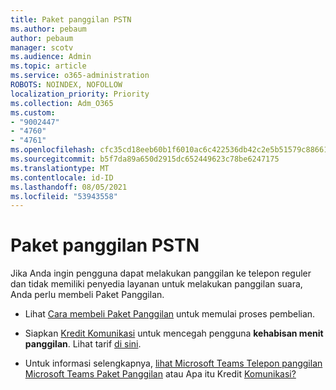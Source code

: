 ```yaml
---
title: Paket panggilan PSTN
ms.author: pebaum
author: pebaum
manager: scotv
ms.audience: Admin
ms.topic: article
ms.service: o365-administration
ROBOTS: NOINDEX, NOFOLLOW
localization_priority: Priority
ms.collection: Adm_O365
ms.custom:
- "9002447"
- "4760"
- "4761"
ms.openlocfilehash: cfc35cd18eeb60b1f6010ac6c422536db42c2e5b51579c8866198e729bd98843
ms.sourcegitcommit: b5f7da89a650d2915dc652449623c78be6247175
ms.translationtype: MT
ms.contentlocale: id-ID
ms.lasthandoff: 08/05/2021
ms.locfileid: "53943558"
---
```

# <a name="pstn-calling-plans"></a>Paket panggilan PSTN

Jika Anda ingin pengguna dapat melakukan panggilan ke telepon reguler dan tidak memiliki penyedia layanan untuk melakukan panggilan suara, Anda perlu membeli Paket Panggilan.

- Lihat [Cara membeli Paket Panggilan](https://docs.microsoft.com/MicrosoftTeams/calling-plans-for-office-365) untuk memulai proses pembelian.

- Siapkan [Kredit Komunikasi](https://docs.microsoft.com/microsoftteams/set-up-communications-credits-for-your-organization) untuk mencegah pengguna **kehabisan menit panggilan**. Lihat tarif [di sini](https://products.office.com/microsoft-teams/voice-calling). 

- Untuk informasi selengkapnya, [lihat Microsoft Teams Telepon panggilan Microsoft Teams Paket Panggilan](https://docs.microsoft.com/MicrosoftTeams/calling-plan-landing-page) atau Apa itu Kredit [Komunikasi?](https://docs.microsoft.com/microsoftteams/what-are-communications-credits)
